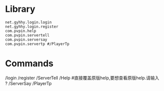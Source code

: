 # Library
```
net.gyhhy.login.login
net.gyhhy.login.register
com.pvpin.help
com.pvpin.servertell
com.pvpin.serversay
com.pvpin.servertp #/PlayerTp
```


# Commands
/login
/register
/ServerTell
/Help #直接覆盖原版help,要想查看原版help.请输入 ?
/ServerSay
/PlayerTp
